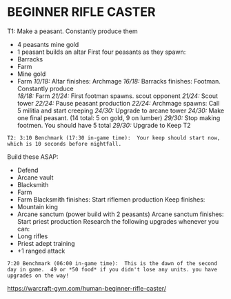 ﻿# BEGINNER RIFLE CASTER

T1: Make a peasant. Constantly produce them
- 4 peasants mine gold
- 1 peasant builds an altar
First four peasants as they spawn:
- Barracks
- Farm
- Mine gold
- Farm
*10/18:* Altar finishes: Archmage
*16/18:* Barracks finishes: Footman. Constantly produce  
*18/18:* Farm
*21/24:* First footman spawns. scout opponent
*21/24:* Scout tower
*22/24:* Pause peasant production
*22/24:* Archmage spawns: Call 5 militia and start creeping 
*24/30:* Upgrade to arcane tower
*24/30:* Make one final peasant. 
	(14 total: 5 on gold, 9 on lumber)
*29/30:* Stop making footmen. You should have 5 total
*29/30:* Upgrade to Keep T2

`T2: 3:10 Benchmark (17:30 in-game time): 
	Your keep should start now, which is 10 seconds before nightfall.`

Build these ASAP: 
- Defend
- Arcane vault
- Blacksmith
- Farm
- Farm
Blacksmith finishes: Start riflemen production 
Keep finishes:
- Mountain king
- Arcane sanctum (power build with 2 peasants) 
Arcane sanctum finishes: Start priest production
Research the following upgrades whenever you can:
- Long rifles
- Priest adept training
- +1 ranged attack

`7:20 Benchmark (06:00 in-game time): 
This is the dawn of the second day in game. 
49 or *50 food* if you didn't lose any units.
you have upgrades on the way!`

https://warcraft-gym.com/human-beginner-rifle-caster/